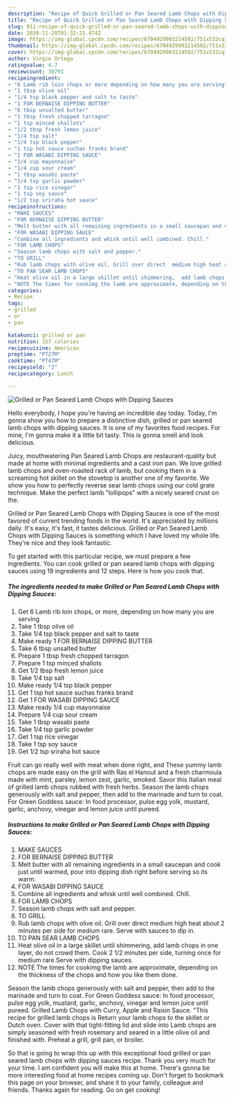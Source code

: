 ```yaml
---
description: "Recipe of Quick Grilled or Pan Seared Lamb Chops with Dipping Sauces"
title: "Recipe of Quick Grilled or Pan Seared Lamb Chops with Dipping Sauces"
slug: 911-recipe-of-quick-grilled-or-pan-seared-lamb-chops-with-dipping-sauces
date: 2020-11-28T01:32:21.474Z
image: https://img-global.cpcdn.com/recipes/6704929903214592/751x532cq70/grilled-or-pan-seared-lamb-chops-with-dipping-sauces-recipe-main-photo.jpg
thumbnail: https://img-global.cpcdn.com/recipes/6704929903214592/751x532cq70/grilled-or-pan-seared-lamb-chops-with-dipping-sauces-recipe-main-photo.jpg
cover: https://img-global.cpcdn.com/recipes/6704929903214592/751x532cq70/grilled-or-pan-seared-lamb-chops-with-dipping-sauces-recipe-main-photo.jpg
author: Virgie Ortega
ratingvalue: 4.7
reviewcount: 30791
recipeingredient:
- "6 Lamb rib loin chops or more depending on how many you are serving"
- "1 tbsp olive oil"
- "1/4 tsp black pepper and salt to taste"
- "1 FOR BERNAISE DIPPING BUTTER"
- "6 tbsp unsalted butter"
- "1 tbsp fresh chopped tarragon"
- "1 tsp minced shallots"
- "1/2 tbsp fresh lemon juice"
- "1/4 tsp salt"
- "1/4 tsp black pepper"
- "1 tsp hot sauce suchas franks brand"
- "1 FOR WASABI DIPPING SAUCE"
- "1/4 cup mayonnaise"
- "1/4 cup sour cream"
- "1 tbsp wasabi paste"
- "1/4 tsp garlic powder"
- "1 tsp rice vinegar"
- "1 tsp soy sauce"
- "1/2 tsp sriraha hot sauce"
recipeinstructions:
- "MAKE SAUCES"
- "FOR BERNAISE DIPPING BUTTER"
- "Melt butter with all remaining ingredients in a small saucepan and cook just until warmed, pour into dipping dish right before serving so its warm."
- "FOR WASABI DIPPING SAUCE"
- "Combine all ingredients and whisk until well combined. Chill."
- "FOR LAMB CHOPS"
- "Season lamb chops with salt and pepper."
- "TO GRILL"
- "Rub lamb chops with olive oil. Grill over direct  medium high heat about 2 minutes per side for medium rare. Serve with sauces to dip in."
- "TO PAN SEAR LAMB CHOPS"
- "Heat olive oil in a large skillet until shimmering,  add lamb chops in one layer, do not crowd them. Cook 2 1/2 minutes per side, turning once for medium rare.Serve with dipping sauces."
- "NOTE The times for cookimg the lamb are approximate, depending on the thickness of the chops and how you like them done."
categories:
- Recipe
tags:
- grilled
- or
- pan

katakunci: grilled or pan 
nutrition: 157 calories
recipecuisine: American
preptime: "PT27M"
cooktime: "PT47M"
recipeyield: "2"
recipecategory: Lunch

---
```



![Grilled or Pan Seared Lamb Chops with Dipping Sauces](https://img-global.cpcdn.com/recipes/6704929903214592/751x532cq70/grilled-or-pan-seared-lamb-chops-with-dipping-sauces-recipe-main-photo.jpg)

Hello everybody, I hope you're having an incredible day today. Today, I'm gonna show you how to prepare a distinctive dish, grilled or pan seared lamb chops with dipping sauces. It is one of my favorites food recipes. For mine, I'm gonna make it a little bit tasty. This is gonna smell and look delicious.

Juicy, mouthwatering Pan Seared Lamb Chops are restaurant-quality but made at home with minimal ingredients and a cast iron pan. We love grilled lamb chops and oven-roasted rack of lamb, but cooking them in a screaming hot skillet on the stovetop is another one of my favorite. We show you how to perfectly reverse sear lamb chops using our cold grate technique. Make the perfect lamb &#34;lollipops&#34; with a nicely seared crust on the.

Grilled or Pan Seared Lamb Chops with Dipping Sauces is one of the most favored of current trending foods in the world. It's appreciated by millions daily. It's easy, it's fast, it tastes delicious. Grilled or Pan Seared Lamb Chops with Dipping Sauces is something which I have loved my whole life. They're nice and they look fantastic.


To get started with this particular recipe, we must prepare a few ingredients. You can cook grilled or pan seared lamb chops with dipping sauces using 19 ingredients and 12 steps. Here is how you cook that.

<!--inarticleads1-->

##### The ingredients needed to make Grilled or Pan Seared Lamb Chops with Dipping Sauces:

1. Get 6 Lamb rib loin chops, or more, depending on how many you are serving
1. Take 1 tbsp olive oil
1. Take 1/4 tsp black pepper and salt to taste
1. Make ready 1 FOR BERNAISE DIPPING BUTTER
1. Take 6 tbsp unsalted butter
1. Prepare 1 tbsp fresh chopped tarragon
1. Prepare 1 tsp minced shallots
1. Get 1/2 tbsp fresh lemon juice
1. Take 1/4 tsp salt
1. Make ready 1/4 tsp black pepper
1. Get 1 tsp hot sauce suchas franks brand
1. Get 1 FOR WASABI DIPPING SAUCE
1. Make ready 1/4 cup mayonnaise
1. Prepare 1/4 cup sour cream
1. Take 1 tbsp wasabi paste
1. Take 1/4 tsp garlic powder
1. Get 1 tsp rice vinegar
1. Take 1 tsp soy sauce
1. Get 1/2 tsp sriraha hot sauce


Fruit can go really well with meat when done right, and These yummy lamb chops are made easy on the grill with Ras el Hanout and a fresh charmoula made with mint, parsley, lemon zest, garlic, smoked. Savor this Italian meal of grilled lamb chops rubbed with fresh herbs. Season the lamb chops generously with salt and pepper, then add to the marinade and turn to coat. For Green Goddess sauce: In food processor, pulse egg yolk, mustard, garlic, anchovy, vinegar and lemon juice until pureed. 

<!--inarticleads2-->

##### Instructions to make Grilled or Pan Seared Lamb Chops with Dipping Sauces:

1. MAKE SAUCES
1. FOR BERNAISE DIPPING BUTTER
1. Melt butter with all remaining ingredients in a small saucepan and cook just until warmed, pour into dipping dish right before serving so its warm.
1. FOR WASABI DIPPING SAUCE
1. Combine all ingredients and whisk until well combined. Chill.
1. FOR LAMB CHOPS
1. Season lamb chops with salt and pepper.
1. TO GRILL
1. Rub lamb chops with olive oil. Grill over direct  medium high heat about 2 minutes per side for medium rare. Serve with sauces to dip in.
1. TO PAN SEAR LAMB CHOPS
1. Heat olive oil in a large skillet until shimmering,  add lamb chops in one layer, do not crowd them. Cook 2 1/2 minutes per side, turning once for medium rare.Serve with dipping sauces.
1. NOTE The times for cookimg the lamb are approximate, depending on the thickness of the chops and how you like them done.


Season the lamb chops generously with salt and pepper, then add to the marinade and turn to coat. For Green Goddess sauce: In food processor, pulse egg yolk, mustard, garlic, anchovy, vinegar and lemon juice until pureed. Grilled Lamb Chops with Curry, Apple and Raisin Sauce. &#34;This recipe for grilled lamb chops is Return your lamb chops to the skillet or Dutch oven. Cover with that tight-fitting lid and slide into Lamb chops are simply seasoned with fresh rosemary and seared in a little olive oil and finished with. Preheat a grill, grill pan, or broiler. 

So that is going to wrap this up with this exceptional food grilled or pan seared lamb chops with dipping sauces recipe. Thank you very much for your time. I am confident you will make this at home. There's gonna be more interesting food at home recipes coming up. Don't forget to bookmark this page on your browser, and share it to your family, colleague and friends. Thanks again for reading. Go on get cooking!
